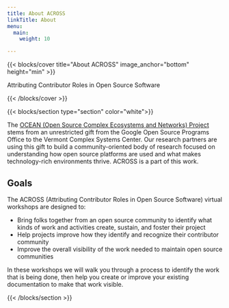 ```yaml
---
title: About ACROSS
linkTitle: About
menu:
  main:
    weight: 10

---
```


{{< blocks/cover title="About ACROSS" image_anchor="bottom" height="min" >}}

<p class="lead mt-5">Attributing Contributor Roles in Open Source Software
</p>

{{< /blocks/cover >}}

{{< blocks/section type="section" color="white">}}

The <a href="https://vermontcomplexsystems.org/partner/OCEAN/">OCEAN (Open Source Complex Ecosystems and Networks) Project</a> stems from an unrestricted gift from the Google Open Source Programs Office to the Vermont Complex Systems Center.
Our research partners are using this gift to build a community-oriented body of research focused on understanding how open source platforms are used and what makes technology-rich environments thrive. 
ACROSS is a part of this work.

## Goals 

The ACROSS (Attributing Contributor Roles in Open Source Software) virtual workshops are designed to: 

* Bring folks together from an open source community to identify what kinds of work and activities create, sustain, and foster their project
* Help projects improve how they identify and recognize their contributor community
* Improve the overall visibility of the work needed to maintain open source communities

In these workshops we will walk you through a process to identify the work that is being done, then help you create or improve your existing documentation to make that work visible.
 
{{< /blocks/section >}}


